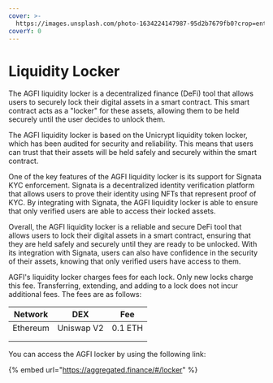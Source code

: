 ```yaml
---
cover: >-
  https://images.unsplash.com/photo-1634224147987-95d2b7679fb0?crop=entropy&cs=tinysrgb&fm=jpg&ixid=MnwxOTcwMjR8MHwxfHNlYXJjaHwzfHx2YXVsdHxlbnwwfHx8fDE2NzMyMjI5NzE&ixlib=rb-4.0.3&q=80
coverY: 0
---
```


# Liquidity Locker

The AGFI liquidity locker is a decentralized finance (DeFi) tool that allows users to securely lock their digital assets in a smart contract. This smart contract acts as a "locker" for these assets, allowing them to be held securely until the user decides to unlock them.

The AGFI liquidity locker is based on the Unicrypt liquidity token locker, which has been audited for security and reliability. This means that users can trust that their assets will be held safely and securely within the smart contract.

One of the key features of the AGFI liquidity locker is its support for Signata KYC enforcement. Signata is a decentralized identity verification platform that allows users to prove their identity using NFTs that represent proof of KYC. By integrating with Signata, the AGFI liquidity locker is able to ensure that only verified users are able to access their locked assets.

Overall, the AGFI liquidity locker is a reliable and secure DeFi tool that allows users to lock their digital assets in a smart contract, ensuring that they are held safely and securely until they are ready to be unlocked. With its integration with Signata, users can also have confidence in the security of their assets, knowing that only verified users have access to them.

AGFI's liquidity locker charges fees for each lock. Only new locks charge this fee. Transferring, extending, and adding to a lock does not incur additional fees. The fees are as follows:

| Network  | DEX        | Fee     |
| -------- | ---------- | ------- |
| Ethereum | Uniswap V2 | 0.1 ETH |
|          |            |         |
|          |            |         |

You can access the AGFI locker by using the following link:

{% embed url="https://aggregated.finance/#/locker" %}
